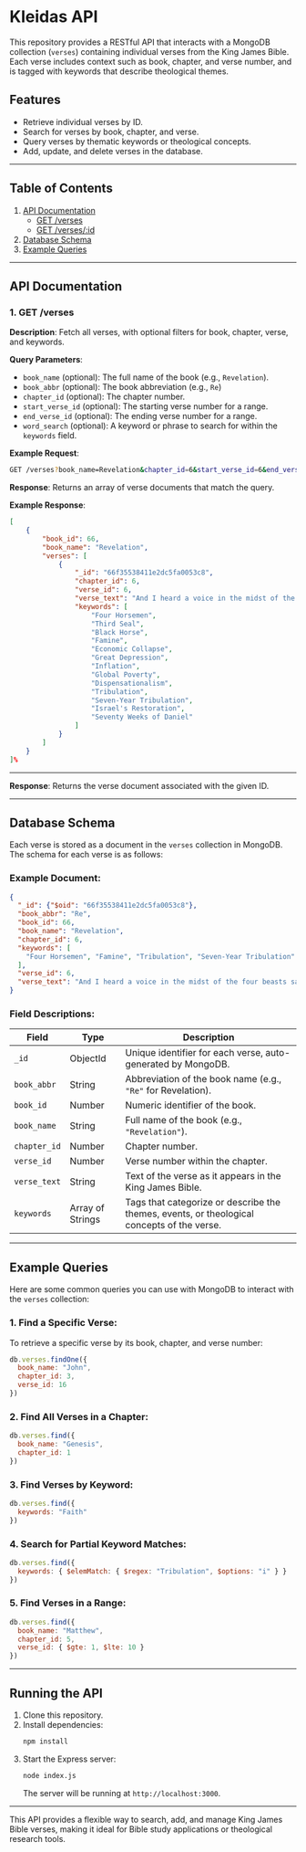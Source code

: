 # Kleidas API

This repository provides a RESTful API that interacts with a MongoDB collection (`verses`) containing individual verses from the King James Bible. Each verse includes context such as book, chapter, and verse number, and is tagged with keywords that describe theological themes.

## Features
- Retrieve individual verses by ID.
- Search for verses by book, chapter, and verse.
- Query verses by thematic keywords or theological concepts.
- Add, update, and delete verses in the database.

---

## Table of Contents
1. [API Documentation](#api-documentation)
    - [GET /verses](#get-verses)
    - [GET /verses/:id](#get-versesid)
2. [Database Schema](#database-schema)
3. [Example Queries](#example-queries)

---

## API Documentation

### 1. GET /verses

**Description**: Fetch all verses, with optional filters for book, chapter, verse, and keywords.

**Query Parameters**:
- `book_name` (optional): The full name of the book (e.g., `Revelation`).
- `book_abbr` (optional): The book abbreviation (e.g., `Re`)
- `chapter_id` (optional): The chapter number.
- `start_verse_id` (optional): The starting verse number for a range.
- `end_verse_id` (optional): The ending verse number for a range.
- `word_search` (optional): A keyword or phrase to search for within the `keywords` field.

**Example Request**:
```bash
GET /verses?book_name=Revelation&chapter_id=6&start_verse_id=6&end_verse_id=6
```

**Response**:
Returns an array of verse documents that match the query.

**Example Response**:
```json
[
    {
        "book_id": 66,
        "book_name": "Revelation",
        "verses": [
            {
                "_id": "66f35538411e2dc5fa0053c8",
                "chapter_id": 6,
                "verse_id": 6,
                "verse_text": "And I heard a voice in the midst of the four beasts say, A measure of wheat for a penny, and three measures of barley for a penny; and [see] thou hurt not the oil and the wine.",
                "keywords": [
                    "Four Horsemen",
                    "Third Seal",
                    "Black Horse",
                    "Famine",
                    "Economic Collapse",
                    "Great Depression",
                    "Inflation",
                    "Global Poverty",
                    "Dispensationalism",
                    "Tribulation",
                    "Seven-Year Tribulation",
                    "Israel's Restoration",
                    "Seventy Weeks of Daniel"
                ]
            }
        ]
    }
]%
```

---

**Response**:
Returns the verse document associated with the given ID.

---

## Database Schema

Each verse is stored as a document in the `verses` collection in MongoDB. The schema for each verse is as follows:

### Example Document:
```json
{
  "_id": {"$oid": "66f35538411e2dc5fa0053c8"},
  "book_abbr": "Re",
  "book_id": 66,
  "book_name": "Revelation",
  "chapter_id": 6,
  "keywords": [
    "Four Horsemen", "Famine", "Tribulation", "Seven-Year Tribulation"
  ],
  "verse_id": 6,
  "verse_text": "And I heard a voice in the midst of the four beasts say..."
}
```

### Field Descriptions:

| Field        | Type              | Description                                                                                 |
|--------------|-------------------|---------------------------------------------------------------------------------------------|
| `_id`        | ObjectId           | Unique identifier for each verse, auto-generated by MongoDB.                                |
| `book_abbr`  | String             | Abbreviation of the book name (e.g., `"Re"` for Revelation).                                |
| `book_id`    | Number             | Numeric identifier of the book.                                                             |
| `book_name`  | String             | Full name of the book (e.g., `"Revelation"`).                                                |
| `chapter_id` | Number             | Chapter number.                                                                             |
| `verse_id`   | Number             | Verse number within the chapter.                                                            |
| `verse_text` | String             | Text of the verse as it appears in the King James Bible.                                    |
| `keywords`   | Array of Strings   | Tags that categorize or describe the themes, events, or theological concepts of the verse.   |

---

## Example Queries

Here are some common queries you can use with MongoDB to interact with the `verses` collection:

### 1. Find a Specific Verse:
To retrieve a specific verse by its book, chapter, and verse number:
```javascript
db.verses.findOne({
  book_name: "John",
  chapter_id: 3,
  verse_id: 16
})
```

### 2. Find All Verses in a Chapter:
```javascript
db.verses.find({
  book_name: "Genesis",
  chapter_id: 1
})
```

### 3. Find Verses by Keyword:
```javascript
db.verses.find({
  keywords: "Faith"
})
```

### 4. Search for Partial Keyword Matches:
```javascript
db.verses.find({
  keywords: { $elemMatch: { $regex: "Tribulation", $options: "i" } }
})
```

### 5. Find Verses in a Range:
```javascript
db.verses.find({
  book_name: "Matthew",
  chapter_id: 5,
  verse_id: { $gte: 1, $lte: 10 }
})
```

---

## Running the API

1. Clone this repository.
2. Install dependencies:
   ```bash
   npm install
   ```
3. Start the Express server:
   ```bash
   node index.js
   ```
   The server will be running at `http://localhost:3000`.

---

This API provides a flexible way to search, add, and manage King James Bible verses, making it ideal for Bible study applications or theological research tools.